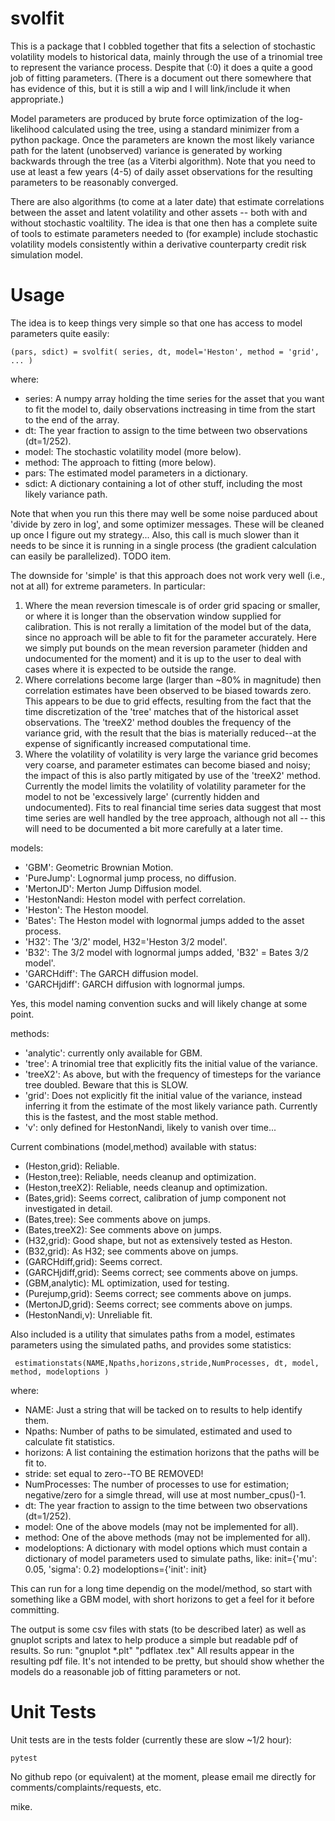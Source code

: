 # svolfit

This is a package that I cobbled together that fits a selection of stochastic volatility models to historical data, mainly through the use of a trinomial tree to represent the variance process.  Despite that (:0) it does a quite a good job of fitting parameters.  (There is a document out there somewhere that has evidence of this, but it is still a wip and I will link/include it when appropriate.)

Model parameters are produced by brute force optimization of the log-likelihood calculated using the tree, using a standard minimizer from a python package.  Once the parameters are known the most likely variance path for the latent (unobserved) variance is generated by working backwards through the tree (as a Viterbi algorithm).  Note that you need to use at least a few years (4-5) of daily asset observations for the resulting parameters to be reasonably converged.

There are also algorithms (to come at a later date) that estimate correlations between the asset and latent volatility and other assets -- both with and without stochastic voaltility.  The idea is that one then has a complete suite of tools to estimate parameters needed to (for example) include stochastic volatility models consistently within a derivative counterparty credit risk simulation model.

# Usage

The idea is to keep things very simple so that one has access to model parameters quite easily:

    (pars, sdict) = svolfit( series, dt, model='Heston', method = 'grid', ... )

where:
- series: A numpy array holding the time series for the asset that you want to fit the model to, daily observations inctreasing in time from the start to the end of the array.
- dt: The year fraction to assign to the time between two observations (dt=1/252).
- model: The stochastic volatility model (more below).
- method: The approach to fitting (more below).
- pars: The estimated model parameters in a dictionary.
- sdict: A dictionary containing a lot of other stuff, including the most likely variance path.

Note that when you run this there may well be some noise parduced about 'divide by zero in log', and some optimizer messages.  These will be cleaned up once I figure out my strategy...  Also, this call is much slower than it needs to be since it is running in a single process (the gradient calculation can easily be parallelized).  TODO item.

The downside for 'simple' is that this approach does not work very well (i.e., not at all) for extreme parameters.  In particular:
1. Where the mean reversion timescale is of order grid spacing or smaller, or where it is longer than the observation window supplied for calibration.  This is not rerally a limitation of the model but of the data, since no approach will be able to fit for the parameter accurately. Here we simply put bounds on the mean reversion parameter (hidden and undocumented for the moment) and it is up to the user to deal with cases where it is expected to be outside the range.
2. Where correlations become large (larger than ~80% in magnitude) then correlation estimates have been observed to be biased towards zero.  This appears to be due to grid effects, resulting from the fact that the time discretization of the 'tree' matches that of the historical asset observations.   The 'treeX2' method doubles the frequency of the variance grid, with the result that the bias is materially reduced--at the expense of significantly increased computational time.
3. Where the volatility of volatility is very large the variance grid becomes very coarse, and parameter estimates can become biased and noisy; the impact of this is also partly mitigated by use of the 'treeX2'  method.  Currently the model limits the volatility of volatility parameter for the model to not be 'excessively large' (currently hidden and undocumented).  Fits to real financial time series data suggest that most time series are well handled by the tree approach, although not all -- this will need to be documented a bit more carefully at a later time.

models:
- 'GBM': Geometric Brownian Motion.
- 'PureJump': Lognormal jump process, no diffusion.
- 'MertonJD': Merton Jump Diffusion model.
- 'HestonNandi: Heston model with perfect correlation.
- 'Heston': The Heston moodel.
- 'Bates': The Heston model with lognormal jumps added to the asset process. 
- 'H32': The '3/2' model, H32='Heston 3/2 model'.
- 'B32': The 3/2 model with lognormal jumps added, 'B32' = Bates 3/2 model'.
- 'GARCHdiff': The GARCH diffusion model.
- 'GARCHjdiff': GARCH diffusion with lognormal jumps.

Yes, this model naming convention sucks and will likely change at some point.

methods:
- 'analytic': currently only available for GBM.
- 'tree': A trinomial tree that explicitly fits the initial value of the variance.   
- 'treeX2': As above, but with the frequency of timesteps for the variance tree doubled.  Beware that this is SLOW. 
- 'grid': Does not explicitly fit the initial value of the variance, instead inferring it from the estimate of the most likely variance path.  Currently this is the fastest, and the most stable method.
- 'v': only defined for HestonNandi, likely to vanish over time...

Current combinations (model,method) available with status:
- (Heston,grid): Reliable. 
- (Heston,tree): Reliable, needs cleanup and optimization.
- (Heston,treeX2): Reliable, needs cleanup and optimization.
- (Bates,grid): Seems correct, calibration of jump component not investigated in detail. 
- (Bates,tree): See comments above on jumps.
- (Bates,treeX2): See comments above on jumps.
- (H32,grid): Good shape, but not as extensively tested as Heston. 
- (B32,grid): As H32; see comments above on jumps.
- (GARCHdiff,grid): Seems correct.
- (GARCHjdiff,grid): Seems correct; see comments above on jumps.
- (GBM,analytic): ML optimization, used for testing.
- (Purejump,grid): Seems correct; see comments above on jumps.
- (MertonJD,grid): Seems correct; see comments above on jumps.
- (HestonNandi,v): Unreliable fit.

Also included is a utility that simulates paths from a model, estimates parameters using the simulated paths, and provides some statistics:

     estimationstats(NAME,Npaths,horizons,stride,NumProcesses, dt, model, method, modeloptions )

where:
- NAME: Just a string that will be tacked on to results to help identify them.
- Npaths: Number of paths to be simulated, estimated and used to calculate fit statistics. 
- horizons: A list containing the estimation horizons that the paths will be fit to.
- stride: set equal to zero--TO BE REMOVED!
- NumProcesses: The number of processes to use for estimation; negative/zero for a simgle thread, will use at most number_cpus()-1.
- dt: The year fraction to assign to the time between two observations (dt=1/252).
- model: One of the above models (may not be implemented for all).
- method: One of the above methods (may not be implemented for all).
- modeloptions: A dictionary with model options which must contain a dictionary of model parameters used to simulate paths, like:
init={'mu': 0.05, 'sigma': 0.2}
modeloptions={'init': init}

This can run for a long time dependig on the model/method, so start with something like a GBM model, with short horizons to get a feel for it before committing.

The output is some csv files with stats (to be described later) as well as gnuplot scripts and latex to help produce a simple but readable pdf of results.  So run:
"gnuplot *.plt"
"pdflatex <NAME>_<model>_<method>.tex"
All results appear in the resulting pdf file.  It's not intended to be pretty, but should show whether the models do a reasonable job of fitting parameters or not.

# Unit Tests

Unit tests are in the tests folder (currently these are slow ~1/2 hour):

    pytest

No github repo (or equivalent) at the moment, please email me directly for comments/complaints/requests, etc.

mike.






